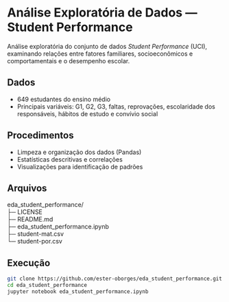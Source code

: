 # Análise Exploratória de Dados — Student Performance

Análise exploratória do conjunto de dados *Student Performance* (UCI), examinando relações entre fatores familiares, socioeconômicos e comportamentais e o desempenho escolar.

## Dados
- 649 estudantes do ensino médio
- Principais variáveis: G1, G2, G3, faltas, reprovações, escolaridade dos responsáveis, hábitos de estudo e convívio social

## Procedimentos
- Limpeza e organização dos dados (Pandas)
- Estatísticas descritivas e correlações
- Visualizações para identificação de padrões

## Arquivos
eda_student_performance/ <br>
├─ LICENSE <br>
├─ README.md <br>
├─ eda_student_performance.ipynb <br>
├─ student-mat.csv <br>
└─ student-por.csv


## Execução
```bash
git clone https://github.com/ester-oborges/eda_student_performance.git
cd eda_student_performance
jupyter notebook eda_student_performance.ipynb

